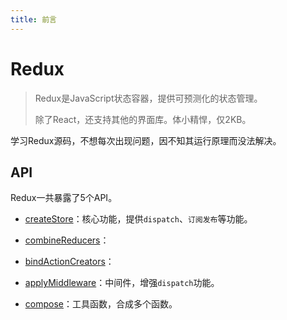 ```yaml
---
title: 前言
---
```


# Redux

> Redux是JavaScript状态容器，提供可预测化的状态管理。
>
> 除了React，还支持其他的界面库。体小精悍，仅2KB。



学习Redux源码，不想每次出现问题，因不知其运行原理而没法解决。

## API

Redux一共暴露了5个API。

* [createStore](./createStore.md)：核心功能，提供`dispatch`、`订阅发布`等功能。

* [combineReducers](./combineReducers.md)：

* [bindActionCreators](./bindActionCreators.md)：

* [applyMiddleware](./applyMiddleware.md)：中间件，增强`dispatch`功能。

* [compose](./compose.md)：工具函数，合成多个函数。

